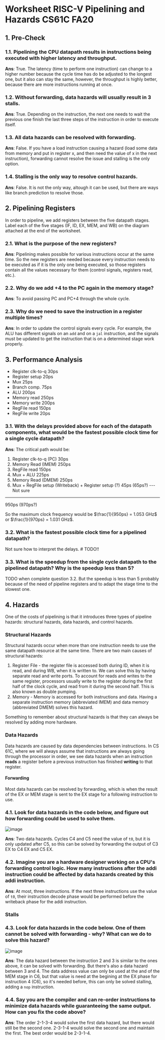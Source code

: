 # Worksheet RISC-V Pipelining and Hazards CS61C FA20

## 1. Pre-Check

### 1.1. Pipelining the CPU datapath results in instructions being executed with higher latency and throughput.

**Ans**: True. The latency (time to perform one instruction) can change to a higher number because the cycle time has do be adjusted to the longest one, but it also can stay the same, however, the throughput is highly better, because there are more instructions running at once.

### 1.2. Without forwarding, data hazards will usually result in 3 stalls.

**Ans**: True. Depending on the instruction, the next one needs to wait the previous one finish the last three steps of the instruction in order to execute itself.

### 1.3. All data hazards can be resolved with forwarding.

**Ans**: False. If you have a load instruction causing a hazard (load some data from memory and put in register x, and then need the value of x in the next instruction), forwarding cannot resolve the issue and stalling is the only option.

### 1.4. Stalling is the only way to resolve control hazards.

**Ans**: False. It is not the only way, altough it can be used, but there are ways like branch prediction to resolve those.

## 2. Pipelining Registers

In order to pipeline, we add registers between the five datapath stages. Label each of the five stages (IF, ID, EX, MEM, and WB) on the diagram attached at the end of the worksheet.

### 2.1. What is the purpose of the new registers?

**Ans**: Pipelining makes possible for various instructions occur at the same time. So the new registers are needed because every instruction needs to be executed as if it is the only one being executed, so those registers contain all the values necessary for them (control signals, registers read, etc.).

### 2.2. Why do we add +4 to the PC again in the memory stage?

**Ans**: To avoid passing PC and PC+4 through the whole cycle.

### 2.3. Why do we need to save the instruction in a register multiple times?

**Ans**: In order to update the control signals every cycle. For example, the ALU has different signals on an `add` and on a `jal` instruction, and the signals must be updated to get the instruction that is on a determined stage work properly.

## 3. Performance Analysis

- Register clk-to-q 30ps
- Register setup 20ps
- Mux 25ps
- Branch comp. 75ps
- ALU 200ps
- Memory read 250ps
- Memory write 200ps
- RegFile read 150ps
- RegFile write 20ps

### 3.1. With the delays provided above for each of the datapath components, what would be the fastest possible clock time for a single cycle datapath?

**Ans**: The critical path would be:

1. Register clk-to-q (PC) 30ps
2. Memory Read (IMEM) 250ps
3. RegFile read 150ps
4. Mux + ALU 225ps
5. Memory Read (DMEM) 250ps
6. Mux + RegFile setup (Writeback) + Register setup (?) 45ps (65ps?) --- Not sure
---------------------------------------------------------------------------
950ps (970ps?)

So the maximum clock frequency would be $\frac{1}{950ps} = 1.053 GHz$ or $\frac{1}{970ps} = 1.031 GHz$.

### 3.2. What is the fastest possible clock time for a pipelined datapath?

Not sure how to interpret the delays. # TODO!!

### 3.3. What is the speedup from the single cycle datapath to the pipelined datapath? Why is the speedup less than 5?

TODO when complete question 3.2. But the speedup is less than 5 probably because of the need of pipeline registers and to adapt the stage time to the slowest one.

## 4. Hazards

One of the costs of pipelining is that it introduces three types of pipeline hazards: structural hazards, data hazards, and control hazards.

### Structural Hazards

Structural hazards occur when more than one instruction needs to use the same datapath resource at the same time. There are two main causes of structural hazards:

1. Register File - the register file is accessed both during ID, when it is read, and during WB, when it is written to. We can solve this by having separate read and write ports. To account for reads and writes to the same register, processors usually write to the register during the first half of the clock cycle, and read from it during the second half. This is also known as double pumping.
2. Memory - Memory is accessed for both instructions and data. Having a separate instruction memory (abbreviated IMEM) and data memory (abbreviated DMEM) solves this hazard.

Something to remember about structural hazards is that they can always be resolved by adding more hardware.

### Data Hazards

Data hazards are caused by data dependencies between instructions. In CS 61C, where we will always assume that instructions are always going through the processor in order, we see data hazards when an instruction **reads** a register before a previous instruction has finished **writing** to that register.

#### Forwarding

Most data hazards can be resolved by forwarding, which is when the result of the EX or MEM stage is sent to the EX stage for a following instruction to use.

### 4.1. Look for data hazards in the code below, and figure out how forwarding could be used to solve them.

![image](https://user-images.githubusercontent.com/69206952/218600214-9326ef03-ce65-4f5d-bd6c-830d9179f372.png)

**Ans**: Two data hazards. Cycles C4 and C5 need the value of `t0`, but it is only updated after C5, so this can be solved by forwarding the output of C3 EX to C4 EX and C5 EX.

### 4.2. Imagine you are a hardware designer working on a CPU's forwarding control logic. How many instructions after the addi instruction could be affected by data hazards created by this addi instruction.

**Ans**: At most, three instructions. If the next three instructions use the value of `t0`, their instruction decode phase would be performed before the writeback phase for the addi instruction.

### Stalls

### 4.3. Look for data hazards in the code below. One of them cannot be solved with forwarding - why? What can we do to solve this hazard?

![image](https://user-images.githubusercontent.com/69206952/218601320-4331bb51-212d-4681-98b0-6d370fd3949e.png)

**Ans**: The data hazard between the instruction 2 and 3 is similar to the ones above, it can be solved with forwarding. But there's also a data hazard between 3 and 4. The data address value can only be used at the and of the MEM stage in C6, but that value is need at the begining at the EX phase for instruction 4 (C6), so it's needed before, this can only be solved stalling, adding a `nop` instruction.

### 4.4. Say you are the compiler and can re-order instructions to minimize data hazards while guaranteeing the same output. How can you fix the code above?

**Ans**: The order 2-1-3-4 would solve the first data hazard, but there would still be the second one. 2-3-1-4 would solve the second one and maintain the first. The best order would be 2-3-1-4.

